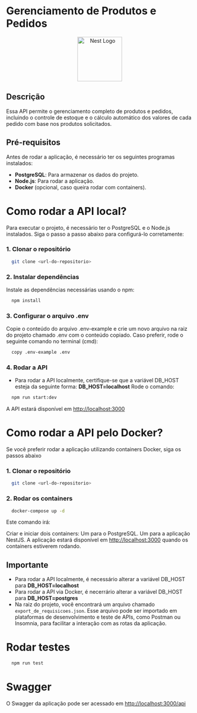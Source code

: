 # Gerenciamento de Produtos e Pedidos
<p align="center">
  <a href="http://nestjs.com/" target="blank"><img src="https://nestjs.com/img/logo-small.svg" width="120" alt="Nest Logo" /></a>
</p>

[circleci-image]: https://img.shields.io/circleci/build/github/nestjs/nest/master?token=abc123def456
[circleci-url]: https://circleci.com/gh/nestjs/nest

## Descrição

Essa API permite o gerenciamento completo de produtos e pedidos, incluindo o controle de estoque e o cálculo automático dos valores de cada pedido com base nos produtos solicitados.

## Pré-requisitos

Antes de rodar a aplicação, é necessário ter os seguintes programas instalados:

- **PostgreSQL**: Para armazenar os dados do projeto.
- **Node.js**: Para rodar a aplicação.
- **Docker** (opcional, caso queira rodar com containers).
  
# Como rodar a API local?
  Para executar o projeto, é necessário ter o PostgreSQL e o Node.js instalados. Siga o passo a passo abaixo para configurá-lo corretamente:
  ### 1. Clonar o repositório
  ```bash
    git clone <url-do-repositorio>
  ```
  ### 2. Instalar dependências
  Instale as dependências necessárias usando o npm:
  ```bash
    npm install
  ```
   ### 3. Configurar o arquivo .env
   Copie o conteúdo do arquivo .env-example e crie um novo arquivo na raiz do projeto chamado .env com o conteúdo copiado. Caso preferir, rode o seguinte comando no terminal (cmd): 
  ```bash
    copy .env-example .env
  ```
  ### 4. Rodar a API
  - Para rodar a API localmente, certifique-se que a variável DB_HOST esteja da seguinte forma: **DB_HOST=localhost**
    Rode o comando:
  ```bash
    npm run start:dev
  ```
A API estará disponível em [http://localhost:3000](http://localhost:3000)

# Como rodar a API pelo Docker?
Se você preferir rodar a aplicação utilizando containers Docker, siga os passos abaixo
 ### 1. Clonar o repositório
  ```bash
    git clone <url-do-repositorio>
  ```
 ### 2. Rodar os containers 
  ```bash
    docker-compose up -d
  ```
Este comando irá:

Criar e iniciar dois containers:
Um para o PostgreSQL.
Um para a aplicação NestJS.
A aplicação estará disponível em [http://localhost:3000](http://localhost:3000) quando os containers estiverem rodando.

## Importante
- Para rodar a API localmente, é necessário alterar a variável DB_HOST para **DB_HOST=localhost**
- Para rodar a API via Docker, é necerrário alterar a variável DB_HOST para **DB_HOST=postgres**
- Na raiz do projeto, você encontrará um arquivo chamado ```export_de_requisicoes.json```. Esse arquivo pode ser importado em plataformas de desenvolvimento e teste de APIs, como Postman ou Insomnia, para facilitar a interação com as rotas da aplicação.

# Rodar testes
```bash
  npm run test
```

# Swagger
O Swagger da aplicação pode ser acessado em  [http://localhost:3000/api](http://localhost:3000/api)


